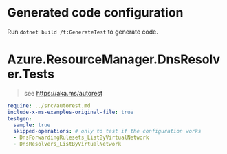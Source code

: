 # Generated code configuration

Run `dotnet build /t:GenerateTest` to generate code.

# Azure.ResourceManager.DnsResolver.Tests

> see https://aka.ms/autorest
``` yaml
require: ../src/autorest.md
include-x-ms-examples-original-file: true
testgen:
  sample: true
  skipped-operations: # only to test if the configuration works
  - DnsForwardingRulesets_ListByVirtualNetwork
  - DnsResolvers_ListByVirtualNetwork
```
